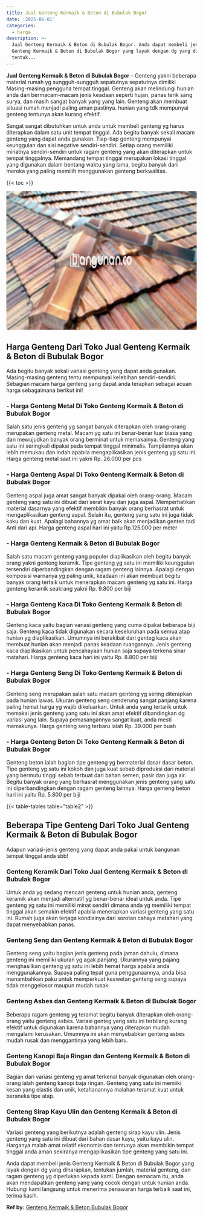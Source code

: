 ```yaml
---
title: Jual Genteng Kermaik & Beton di Bubulak Bogor
date: '2025-06-01'
categories:
  - harga
description: >-
  Jual Genteng Kermaik & Beton di Bubulak Bogor. Anda dapat membeli jenis
  Genteng Kermaik & Beton di Bubulak Bogor yang layak dengan dg yang diharapkan,
  tentuk...
---
```


**Jual Genteng Kermaik & Beton di Bubulak Bogor** – Genteng yakni beberapa material rumah yg sungguh-sungguh sepatutnya sepatutnya dimiliki Masing-masing pengguna tempat tinggal. Genteng akan melindungi hunian anda dari bermacam-macam jenis keadaan seperti hujan, panas terik sang surya, dan masih sangat banyak yang yang lain. Genteng akan membuat situasi rumah menjadi paling aman pastinya. hunian yang tdk mempunyai genteng tentunya akan kurang efektif.

Sangat sangat dibutuhkan untuk anda untuk membeli genteng yg harus diterapkan dalam satu unit tempat tinggal. Ada begitu banyak sekali macam genteng yang dapat anda gunakan. Tiap-tiap genteng mempunyai keunggulan dan sisi negative sendiri-sendiri. Setiap orang memiliki minatnya sendiri-sendiri untuk ragam genteng yang akan diterapkan untuk tempat tinggalnya. Memandang tempat tinggal merupakan lokasi tinggal yang digunakan dalam bentang waktu yang lama, begitu banyak dari mereka yang paling memilih menggunakan genteng berkwalitas.

{{< toc >}}

![Jual Genteng Kermaik & Beton di Bubulak Bogor](/images/genteng-minimalis-murah28.png)

## Harga Genteng Dari Toko Jual Genteng Kermaik & Beton di Bubulak Bogor

Ada begitu banyak sekali variasi genteng yang dapat anda gunakan. Masing-masing genteng tentu mempunyai kelebihan sendiri-sendiri. Sebagian macam harga genteng yang dapat anda terapkan sebagai acuan harga sebagaimana berikut ini!

### \- Harga Genteng Metal Di Toko Genteng Kermaik & Beton di Bubulak Bogor

Salah satu jenis genteng yg sangat banyak diterapkan oleh orang-orang merupakan genteng metal. Macam yg satu ini benar-benar luar biasa yang dan mewujudkan banyak orang berminat untuk memakainya. Genteng yang satu ini seringkali dipakai pada tempat tinggal minimalis. Tampilannya akan lebih memukau dan indah apabila mengaplikasikan jenis genteng yg satu ini. Harga genteng metal saat ini yakni Rp. 26.000 per pcs

### \- Harga Genteng Aspal Di Toko Genteng Kermaik & Beton di Bubulak Bogor

Genteng aspal juga amat sangat banyak dipakai oleh orang-orang. Macam genteng yang satu ini dibuat dari serat kayu dan juga aspal. Memperhatikan material dasarnya yang efektif membikin banyak orang berhasrat untuk mengaplikasikan genteng aspal. Selain itu, genteng yang satu ini juga tidak kaku dan kuat. Apalagi bahannya yg amat baik akan menjadikan genten tadi Anti dari api. Harga genteng aspal hari ini yaitu Rp.125.000 per meter

### \- Harga Genteng Kermaik & Beton di Bubulak Bogor

Salah satu macam genteng yang populer diaplikasikan oleh begitu banyak orang yakni genteng keramik. Tipe genteng yg satu ini memiliki keunggulan tersendiri diperbandingkan dengan ragam genteng lainnya. Apalagi dengan komposisi warnanya yg paling unik, keadaan ini akan membuat begitu banyak orang tertaik untuk menerapkan macam genteng yg satu ini. Harga genteng keramik seakrang yakni Rp. 9.800 per biji

### \- Harga Genteng Kaca Di Toko Genteng Kermaik & Beton di Bubulak Bogor

Genteng kaca yaitu bagian variasi genteng yang cuma dipakai beberapa biji saja. Genteng kaca tidak digunakan secara keseluruhan pada semua atap hunian yg diaplikasikan. Umumnya ini berakibat dari genteg kaca akan membuat hunian akan menjadi panas keadaan ruangannya. Jenis genteng kaca diaplikasikan untuk pencahayaan hunian saja supaya terkena sinar matahari. Harga genteng kaca hari ini yaitu Rp. 8.800 per biji

### \- Harga Genteng Seng Di Toko Genteng Kermaik & Beton di Bubulak Bogor

Genteng seng merupakan salah satu macam genteng yg sering diterapkan pada hunian lawas. Ukuran genteng seng cenderung sangat panjang karena paling hemat harga yg wajib dikeluarkan. Untuk anda yang tertarik untuk memakai jenis genteng yang satu ini akan amat efektif dibandingkan dg variasi yang lain. Supaya pemasangannya sangat kuat, anda mesti memakunya. Harga genteng seng terbaru ialah Rp. 39.000 per buah

### \- Harga Genteng Beton Di Toko Genteng Kermaik & Beton di Bubulak Bogor

Genteng beton ialah bagian tipe genteng yg bermaterial dasar dasar beton. Tipe genteng yg satu ini kokoh dan juga kuat sebab diproduksi dari material yang bermutu tinggi sebab terbuat dari bahan semen, pasir dan juga air. Begitu banyak orang yang berhasrat menggunakan jenis genteng yang satu ini diperbandingkan dengan ragam genteng lainnya. Harga genteng beton hari ini yaitu Rp. 5.800 per biji

{{< table-tables table="table2" >}}

## Beberapa Tipe Genteng Dari Toko Jual Genteng Kermaik & Beton di Bubulak Bogor

Adapun variasi-jenis genteng yang dapat anda pakai untuk bangunan tempat tinggal anda sbb!

### Genteng Keramik Dari Toko Jual Genteng Kermaik & Beton di Bubulak Bogor

Untuk anda yg sedang mencari genteng untuk hunian anda, genteng keramik akan menjadi alternatif yg benar-benar ideal untuk anda. Tipe genteng yg satu ini memiliki minat sendiri dimana anda yg memiliki tempat tinggal akan semakin efektif apabila menerapkan variasi genteng yang satu ini. Rumah juga akan terjaga kondisinya dari sorotan cahaya matahari yang dapat menyebabkan panas.

### Genteng Seng dan Genteng Kermaik & Beton di Bubulak Bogor

Genteng seng yaitu bagian jenis genteng pada jaman dahulu, dimana genteng ini memiliki ukuran yg agak panjang. Ukurannya yang pajang menghasilkan genteng yg satu ini lebih hemat harga apabila anda menggunakannya. Supaya paling tepat guna penggunaannya, anda bisa menambahkan paku untuk memperkuat keawetan genteng seng supaya tidak menggelosor maupun mudah rusak.

### Genteng Asbes dan Genteng Kermaik & Beton di Bubulak Bogor

Beberapa ragam genteng yg teramat begitu banyak diterapkan oleh orang-orang yaitu genteng asbes. Variasi genteg yang satu ini terbilang kurang efektif untuk digunakan karena bahannya yang diterapkan mudah mengalami kerusakan. Umumnya ini akan menyebabkan genteng asbes mudah rusak dan menggantinya yang lebih baru.

### Genteng Kanopi Baja Ringan dan Genteng Kermaik & Beton di Bubulak Bogor

Bagian dari variasi genteng yg amat terkenal banyak digunakan oleh orang-orang ialah genteng kanopi baja ringan. Genteng yang satu ini memiiki kesan yang elastis dan unik, ketahanannya malahan teramat kuat untuk beraneka tipe atap.

### Genteng Sirap Kayu Ulin dan Genteng Kermaik & Beton di Bubulak Bogor

Variasi genteng yang berikutnya adalah genteng sirap kayu ulin. Jenis genteng yang satu ini dibuat dari bahan dasar kayu, yaitu kayu ulin. Harganya malah amat relatif ekonomis dan tentunya akan membikin tempat tinggal anda aman sekiranya mengaplikasikan tipe genteng yang satu ini.

Anda dapat membeli jenis Genteng Kermaik & Beton di Bubulak Bogor yang layak dengan dg yang diharapkan, tentukan jumlah, material genteng, dan ragam genteng yg diperlukan kepada kami. Dengan semacam itu, anda akan mendapatkan genteng yang yang cocok dengan untuk hunian anda. Hubungi kami langsung untuk menerima penawaran harga terbaik saat ini, terima kasih.

**Ref by:**  [Genteng Kermaik & Beton  Bubulak Bogor](https://id.wikipedia.org/wiki/Genteng)

